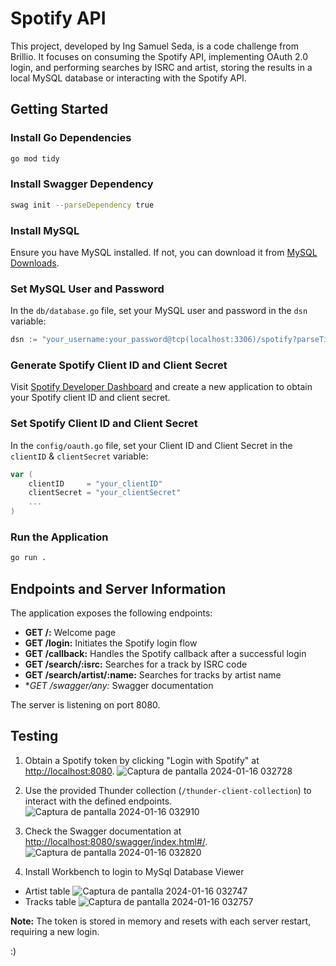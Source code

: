 # Spotify API

This project, developed by Ing Samuel Seda, is a code challenge from Brillio. It focuses on consuming the Spotify API, implementing OAuth 2.0 login, and performing searches by ISRC and artist, storing the results in a local MySQL database or interacting with the Spotify API.

## Getting Started

### Install Go Dependencies

```bash
go mod tidy
```

### Install Swagger Dependency

```bash
swag init --parseDependency true
```

### Install MySQL

Ensure you have MySQL installed. If not, you can download it from [MySQL Downloads](https://dev.mysql.com/downloads/).

### Set MySQL User and Password

In the `db/database.go` file, set your MySQL user and password in the `dsn` variable:

```go
dsn := "your_username:your_password@tcp(localhost:3306)/spotify?parseTime=true"
```

### Generate Spotify Client ID and Client Secret

Visit [Spotify Developer Dashboard](https://developer.spotify.com/dashboard/applications) and create a new application to obtain your Spotify client ID and client secret.

### Set Spotify Client ID and Client Secret

In the `config/oauth.go` file, set your Client ID and Client Secret in the `clientID` & `clientSecret` variable:

```go
var (
	clientID     = "your_clientID"
	clientSecret = "your_clientSecret"
    ...
)
```

### Run the Application

```bash
go run .
```

## Endpoints and Server Information

The application exposes the following endpoints:

- **GET /:** Welcome page
- **GET /login:** Initiates the Spotify login flow
- **GET /callback:** Handles the Spotify callback after a successful login
- **GET /search/:isrc:** Searches for a track by ISRC code
- **GET /search/artist/:name:** Searches for tracks by artist name
- **GET /swagger/*any:** Swagger documentation

The server is listening on port 8080.

## Testing

1. Obtain a Spotify token by clicking "Login with Spotify" at [http://localhost:8080](http://localhost:8080).
![Captura de pantalla 2024-01-16 032728](https://github.com/samuelzyx/spotify-api/assets/12131059/b963cb93-ad29-45ef-b481-0c2c7c4e52f8)

2. Use the provided Thunder collection (`/thunder-client-collection`) to interact with the defined endpoints.
![Captura de pantalla 2024-01-16 032910](https://github.com/samuelzyx/spotify-api/assets/12131059/455bed11-0bd5-43ab-905e-474c4cd094b0)

3. Check the Swagger documentation at [http://localhost:8080/swagger/index.html#/](http://localhost:8080/swagger/index.html#/).
![Captura de pantalla 2024-01-16 032820](https://github.com/samuelzyx/spotify-api/assets/12131059/626efb85-5d24-4573-9e0d-1d032e8825de)

4. Install Workbench to login to MySql Database Viewer
- Artist table
![Captura de pantalla 2024-01-16 032747](https://github.com/samuelzyx/spotify-api/assets/12131059/28b15de9-7db4-4cde-a07b-87a872e0f823)
- Tracks table
![Captura de pantalla 2024-01-16 032757](https://github.com/samuelzyx/spotify-api/assets/12131059/476fc590-ad41-49f8-a8b9-531d25547380)


**Note:** The token is stored in memory and resets with each server restart, requiring a new login.

:)
